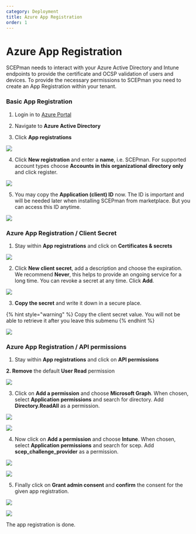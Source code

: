 ```yaml
---
category: Deployment
title: Azure App Registration
order: 1
---
```


# Azure App Registration

SCEPman needs to interact with your Azure Active Directory and Intune endpoints to provide the certificate and OCSP validation of users and devices. To provide the necessary permissions to SCEPman you need to create an App Registration within your tenant.

### Basic App Registration

1. Login in to [Azure Portal](https://portal.azure.com)

2. Navigate to **Azure Active Directory**

3. Click **App registrations**

![](../.gitbook/assets/azure-app-registration.png)

4. Click **New registration** and enter a **name**, i.e. SCEPman. For supported account types choose **Accounts in this organizational directory only** and click register.

![](../.gitbook/assets/azure-app-registration-register.png)

5. You may copy the **Application \(client\) ID** now. The ID is important and will be needed later when installing SCEPman from marketplace. But you can access this ID anytime.

![](../.gitbook/assets/azure-app-registration-scepman.png)

### Azure App Registration / Client Secret

1. Stay within **App registrations** and click on **Certificates & secrets**

![](../.gitbook/assets/azure-app-registration-client-secret.png)

2. Click **New client secret**, add a description and choose the expiration. We recommend **Never**, this helps to provide an ongoing service for a long time. You can revoke a secret at any time. Click **Add**.

![](../.gitbook/assets/azure-app-registration-client-secret-new.png)

3. **Copy the secret** and write it down in a secure place.

{% hint style="warning" %}
Copy the client secret value. You will not be able to retrieve it after you leave this submenu
{% endhint %}

![](../.gitbook/assets/azure-app-registration-client-secret-copy.png)

### Azure App Registration / API permissions

1. Stay within **App registrations** and click on **API permissions**

**2. Remove** the default **User Read** permission

![](../.gitbook/assets/screenshot-2020-02-03-at-10.54.48.png)

3. Click on **Add a permission** and choose **Microsoft Graph**. When chosen, select **Application permissions** and search for directory. Add **Directory.ReadAll** as a permission.

![](../.gitbook/assets/app-permission-graph.png)

![](../.gitbook/assets/app-permission-directory-read.png)

4. Now click on **Add a permission** and choose **Intune**. When chosen, select **Application permissions** and search for scep. Add **scep\_challenge\_provider** as a permission.

![](../.gitbook/assets/app-permission-intune.png)

![](../.gitbook/assets/app-permission-scep.png)

5. Finally click on **Grant admin consent** and **confirm** the consent for the given app registration.

![](../.gitbook/assets/app-registration-consent.png)

![](../.gitbook/assets/app-registration-consent-confirm.png)

The app registration is done.

